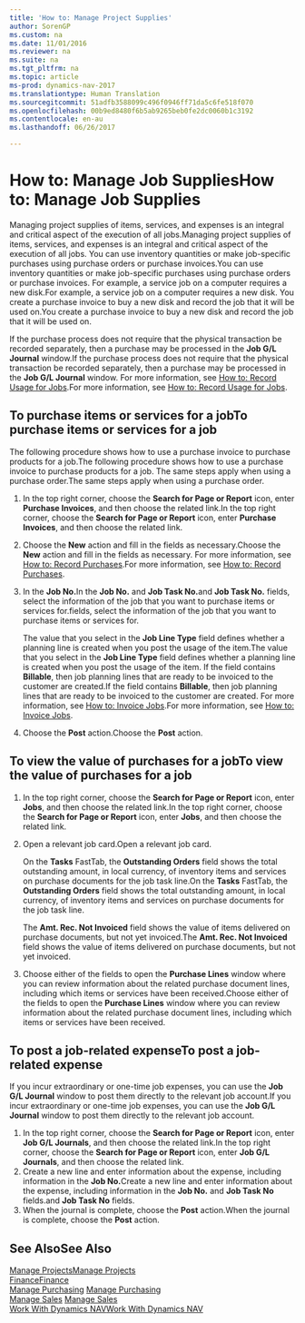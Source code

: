 ```yaml
---
title: 'How to: Manage Project Supplies'
author: SorenGP
ms.custom: na
ms.date: 11/01/2016
ms.reviewer: na
ms.suite: na
ms.tgt_pltfrm: na
ms.topic: article
ms-prod: dynamics-nav-2017
ms.translationtype: Human Translation
ms.sourcegitcommit: 51adfb3588099c496f0946ff71da5c6fe518f070
ms.openlocfilehash: 00b9ed8480f6b5ab9265beb0fe2dc0060b1c3192
ms.contentlocale: en-au
ms.lasthandoff: 06/26/2017

---
```


# <a name="how-to-manage-job-supplies"></a><span data-ttu-id="46e79-102">How to: Manage Job Supplies</span><span class="sxs-lookup"><span data-stu-id="46e79-102">How to: Manage Job Supplies</span></span>
<span data-ttu-id="46e79-103">Managing project supplies of items, services, and expenses is an integral and critical aspect of the execution of all jobs.</span><span class="sxs-lookup"><span data-stu-id="46e79-103">Managing project supplies of items, services, and expenses is an integral and critical aspect of the execution of all jobs.</span></span> <span data-ttu-id="46e79-104">You can use inventory quantities or make job-specific purchases using purchase orders or purchase invoices.</span><span class="sxs-lookup"><span data-stu-id="46e79-104">You can use inventory quantities or make job-specific purchases using purchase orders or purchase invoices.</span></span> <span data-ttu-id="46e79-105">For example, a service job on a computer requires a new disk.</span><span class="sxs-lookup"><span data-stu-id="46e79-105">For example, a service job on a computer requires a new disk.</span></span> <span data-ttu-id="46e79-106">You create a purchase invoice to buy a new disk and record the job that it will be used on.</span><span class="sxs-lookup"><span data-stu-id="46e79-106">You create a purchase invoice to buy a new disk and record the job that it will be used on.</span></span>

<span data-ttu-id="46e79-107">If the purchase process does not require that the physical transaction be recorded separately, then a purchase may be processed in the **Job G/L Journal** window.</span><span class="sxs-lookup"><span data-stu-id="46e79-107">If the purchase process does not require that the physical transaction be recorded separately, then a purchase may be processed in the **Job G/L Journal** window.</span></span> <span data-ttu-id="46e79-108">For more information, see [How to: Record Usage for Jobs](projects-how-record-job-usage.md).</span><span class="sxs-lookup"><span data-stu-id="46e79-108">For more information, see [How to: Record Usage for Jobs](projects-how-record-job-usage.md).</span></span>

## <a name="to-purchase-items-or-services-for-a-job"></a><span data-ttu-id="46e79-109">To purchase items or services for a job</span><span class="sxs-lookup"><span data-stu-id="46e79-109">To purchase items or services for a job</span></span>
<span data-ttu-id="46e79-110">The following procedure shows how to use a purchase invoice to purchase products for a job.</span><span class="sxs-lookup"><span data-stu-id="46e79-110">The following procedure shows how to use a purchase invoice to purchase products for a job.</span></span> <span data-ttu-id="46e79-111">The same steps apply when using a purchase order.</span><span class="sxs-lookup"><span data-stu-id="46e79-111">The same steps apply when using a purchase order.</span></span>  

1. <span data-ttu-id="46e79-112">In the top right corner, choose the **Search for Page or Report** icon, enter **Purchase Invoices**, and then choose the related link.</span><span class="sxs-lookup"><span data-stu-id="46e79-112">In the top right corner, choose the **Search for Page or Report** icon, enter **Purchase Invoices**, and then choose the related link.</span></span>  
2. <span data-ttu-id="46e79-113">Choose the **New** action and fill in the fields as necessary.</span><span class="sxs-lookup"><span data-stu-id="46e79-113">Choose the **New** action and fill in the fields as necessary.</span></span> <span data-ttu-id="46e79-114">For more information, see [How to: Record Purchases](purchasing-how-record-purchases.md).</span><span class="sxs-lookup"><span data-stu-id="46e79-114">For more information, see [How to: Record Purchases](purchasing-how-record-purchases.md).</span></span>
3. <span data-ttu-id="46e79-115">In the **Job No.**</span><span class="sxs-lookup"><span data-stu-id="46e79-115">In the **Job No.**</span></span> <span data-ttu-id="46e79-116">and **Job Task No.**</span><span class="sxs-lookup"><span data-stu-id="46e79-116">and **Job Task No.**</span></span> <span data-ttu-id="46e79-117">fields, select the information of the job that you want to purchase items or services for.</span><span class="sxs-lookup"><span data-stu-id="46e79-117">fields, select the information of the job that you want to purchase items or services for.</span></span>  

    <span data-ttu-id="46e79-118">The value that you select in the **Job Line Type** field defines whether a planning line is created when you post the usage of the item.</span><span class="sxs-lookup"><span data-stu-id="46e79-118">The value that you select in the **Job Line Type** field defines whether a planning line is created when you post the usage of the item.</span></span> <span data-ttu-id="46e79-119">If the field contains **Billable**, then job planning lines that are ready to be invoiced to the customer are created.</span><span class="sxs-lookup"><span data-stu-id="46e79-119">If the field contains **Billable**, then job planning lines that are ready to be invoiced to the customer are created.</span></span> <span data-ttu-id="46e79-120">For more information, see [How to: Invoice Jobs](projects-how-invoice-jobs.md).</span><span class="sxs-lookup"><span data-stu-id="46e79-120">For more information, see [How to: Invoice Jobs](projects-how-invoice-jobs.md).</span></span>

4. <span data-ttu-id="46e79-121">Choose the **Post** action.</span><span class="sxs-lookup"><span data-stu-id="46e79-121">Choose the **Post** action.</span></span>

## <a name="to-view-the-value-of-purchases-for-a-job"></a><span data-ttu-id="46e79-122">To view the value of purchases for a job</span><span class="sxs-lookup"><span data-stu-id="46e79-122">To view the value of purchases for a job</span></span>  

1. <span data-ttu-id="46e79-123">In the top right corner, choose the **Search for Page or Report** icon, enter **Jobs**, and then choose the related link.</span><span class="sxs-lookup"><span data-stu-id="46e79-123">In the top right corner, choose the **Search for Page or Report** icon, enter **Jobs**, and then choose the related link.</span></span>
2. <span data-ttu-id="46e79-124">Open a relevant job card.</span><span class="sxs-lookup"><span data-stu-id="46e79-124">Open a relevant job card.</span></span>

    <span data-ttu-id="46e79-125">On the **Tasks** FastTab, the **Outstanding Orders** field shows the total outstanding amount, in local currency, of inventory items and services on purchase documents for the job task line.</span><span class="sxs-lookup"><span data-stu-id="46e79-125">On the **Tasks** FastTab, the **Outstanding Orders** field shows the total outstanding amount, in local currency, of inventory items and services on purchase documents for the job task line.</span></span>  

    <span data-ttu-id="46e79-126">The **Amt. Rec. Not Invoiced** field shows the value of items delivered on purchase documents, but not yet invoiced.</span><span class="sxs-lookup"><span data-stu-id="46e79-126">The **Amt. Rec. Not Invoiced** field shows the value of items delivered on purchase documents, but not yet invoiced.</span></span>  

3. <span data-ttu-id="46e79-127">Choose either of the fields to open the **Purchase Lines** window where you can review information about the related purchase document lines, including which items or services have been received.</span><span class="sxs-lookup"><span data-stu-id="46e79-127">Choose either of the fields to open the **Purchase Lines** window where you can review information about the related purchase document lines, including which items or services have been received.</span></span>

## <a name="to-post-a-job-related-expense"></a><span data-ttu-id="46e79-128">To post a job-related expense</span><span class="sxs-lookup"><span data-stu-id="46e79-128">To post a job-related expense</span></span>  
<span data-ttu-id="46e79-129">If you incur extraordinary or one-time job expenses, you can use the **Job G/L Journal** window to post them directly to the relevant job account.</span><span class="sxs-lookup"><span data-stu-id="46e79-129">If you incur extraordinary or one-time job expenses, you can use the **Job G/L Journal** window to post them directly to the relevant job account.</span></span>

1. <span data-ttu-id="46e79-130">In the top right corner, choose the **Search for Page or Report** icon, enter **Job G/L Journals**, and then choose the related link.</span><span class="sxs-lookup"><span data-stu-id="46e79-130">In the top right corner, choose the **Search for Page or Report** icon, enter **Job G/L Journals**, and then choose the related link.</span></span>  
2. <span data-ttu-id="46e79-131">Create a new line and enter information about the expense, including information in the **Job No.**</span><span class="sxs-lookup"><span data-stu-id="46e79-131">Create a new line and enter information about the expense, including information in the **Job No.**</span></span> <span data-ttu-id="46e79-132">and **Job Task No** fields.</span><span class="sxs-lookup"><span data-stu-id="46e79-132">and **Job Task No** fields.</span></span>  
3. <span data-ttu-id="46e79-133">When the journal is complete, choose the **Post** action.</span><span class="sxs-lookup"><span data-stu-id="46e79-133">When the journal is complete, choose the **Post** action.</span></span>


## <a name="see-also"></a><span data-ttu-id="46e79-134">See Also</span><span class="sxs-lookup"><span data-stu-id="46e79-134">See Also</span></span>
[<span data-ttu-id="46e79-135">Manage Projects</span><span class="sxs-lookup"><span data-stu-id="46e79-135">Manage Projects</span></span>](projects-manage-projects.md)  
[<span data-ttu-id="46e79-136">Finance</span><span class="sxs-lookup"><span data-stu-id="46e79-136">Finance</span></span>](finance-setup.md)  
<span data-ttu-id="46e79-137">[Manage Purchasing](purchasing-manage-purchasing.md)       </span><span class="sxs-lookup"><span data-stu-id="46e79-137">[Manage Purchasing](purchasing-manage-purchasing.md)       </span></span>  
<span data-ttu-id="46e79-138">[Manage Sales](sales-manage-sales.md)    </span><span class="sxs-lookup"><span data-stu-id="46e79-138">[Manage Sales](sales-manage-sales.md)    </span></span>  
[<span data-ttu-id="46e79-139">Work With Dynamics NAV</span><span class="sxs-lookup"><span data-stu-id="46e79-139">Work With Dynamics NAV</span></span>](ui-work-product.md)  

